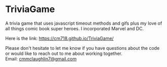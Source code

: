 # TriviaGame

A trivia game that uses javascript timeout methods and gifs plus my love of all things comic book super heroes. I incorporated Marvel and DC. 

Here is the link: https://cm718.github.io/TriviaGame/

Please don't hesitate to let me know if you have questions about the code or would like to reach out to me about working together.
Email: cmmclaughlin7@gmail.com

